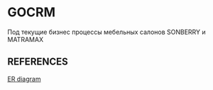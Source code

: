 # GOCRM

Под текущие бизнес процессы мебельных салонов SONBERRY и MATRAMAX

## REFERENCES
[ER diagram](https://erdplus.com/standalone)
